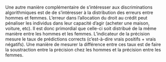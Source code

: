 Une autre manière complémentaire de s’intéresser aux discriminations algorithmiques est de de s’intéresser à la distribution des erreurs entre hommes et femmes. L’erreur dans l’allocation du droit au crédit peut pénaliser les individus dans leur capacité d’agir (acheter une maison, voiture, etc). Il est donc primordial que celle-ci soit distribué de la même manière entre les hommes et les femmes. L’indicateur de la précision mesure le taux de prédictions corrects (c’est-à-dire vrais positifs + vrais négatifs). Une manière de mesurer la différence entre ces taux est de faire la soustraction entre la précision chez les hommes et la précision entre les femmes.
